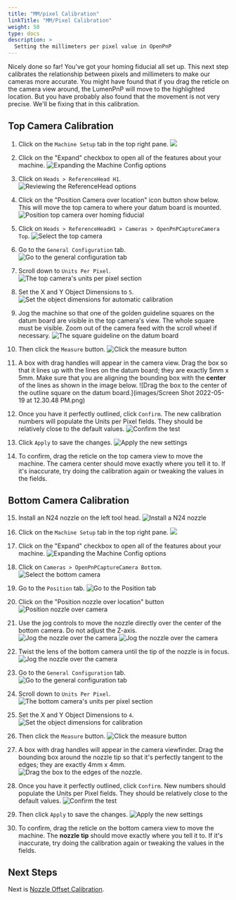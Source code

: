 ```yaml
---
title: "MM/pixel Calibration"
linkTitle: "MM/Pixel Calibration"
weight: 50
type: docs
description: >
  Setting the millimeters per pixel value in OpenPnP
---
```


Nicely done so far! You've got your homing fiducial all set up. This next step calibrates the relationship between pixels and millimeters to make our cameras more accurate. You might have found that if you drag the reticle on the camera view around, the LumenPnP will move to the highlighted location. But you have probably also found that the movement is not very precise. We'll be fixing that in this calibration.

## Top Camera Calibration

1. Click on the `Machine Setup` tab in the top right pane.
  ![](images/Machine-Setup-Tab-3.png)

2. Click on the "Expand" checkbox to open all of the features about your machine.
  ![Expanding the Machine Config options](images/Expand-Checkbox-3.png)

3. Click on `Heads > ReferenceHead H1`.
  ![Reviewing the ReferenceHead options](images/Select-Reference-Head-H1.png)

4. Click on the "Position Camera over location" icon button show below. This will move the top camera to where your datum board is mounted.
   ![Position top camera over homing fiducial](images/Position-camera-over-homing-fiducial.png)

5. Click on `Heads > ReferenceHeadH1 > Cameras > OpenPnPCaptureCamera Top`.
   ![Select the top camera](images/select-top-camera.png)

6. Go to the `General Configuration` tab.
   ![Go to the general configuration tab](images/general-configuration-tab.png)

7. Scroll down to `Units Per Pixel`.
   ![The top camera's units per pixel section](images/units-per-pixel-section.png)

8. Set the X and Y Object Dimensions to `5`.
![Set the object dimensions for automatic calibration](images/set-object-dimensions.png)

9. Jog the machine so that one of the golden guideline squares on the datum board are visible in the top camera's view. The whole square must be visible. Zoom out of the camera feed with the scroll wheel if necessary.
  ![The square guideline on the datum board](images/units-per-pixel-square-on-datum.png)

10. Then click the `Measure` button.
  ![Click the measure button](images/click-measure-button.png)

11. A box with drag handles will appear in the camera view. Drag the box so that it lines up with the lines on the datum board; they are exactly 5mm x 5mm. Make sure that you are aligning the bounding box with the **center** of the lines as shown in the image below.
  ![Drag the box to the center of the outline square on the datum board.](images/Screen Shot 2022-05-19 at 12.30.48 PM.png)

12. Once you have it perfectly outlined, click `Confirm`. The new calibration numbers will populate the Units per Pixel fields. They should be relatively close to the default values.
  ![Confirm the test](images/confirm-pixel-per-mm.png)

13. Click `Apply` to save the changes.
  ![Apply the new settings](images/apply-pixel-per-mm-settings.png)

14. To confirm, drag the reticle on the top camera view to move the machine. The camera center should move exactly where you tell it to. If it's inaccurate, try doing the calibration again or tweaking the values in the fields.

## Bottom Camera Calibration

15. Install an N24 nozzle on the left tool head.
  ![Install a N24 nozzle](images/n24-nozzle-attached.png)

16. Click on the `Machine Setup` tab in the top right pane.
  ![](images/Machine-Setup-Tab-3.png)

17. Click on the "Expand" checkbox to open all of the features about your machine.
  ![Expanding the Machine Config options](images/Expand-Checkbox-3.png)

18. Click on `Cameras > OpenPnPCaptureCamera Bottom`.
   ![Select the bottom camera](images/select-bottom-camera.png)

19. Go to the `Position` tab.
   ![Go to the Position tab](images/bottom-position-tab.png)

20. Click on the "Position nozzle over location" button
   ![Position nozzle over camera](images/position-nozzle-over-camera.png)

21. Use the jog controls to move the nozzle directly over the center of the bottom camera. Do not adjust the Z-axis.
   ![Jog the nozzle over the camera](images/jog-controls-bottom.png)
   ![Jog the nozzle over the camera](images/jogging-finished.png)

22. Twist the lens of the bottom camera until the tip of the nozzle is in focus.
   ![Jog the nozzle over the camera](images/in-focus-nozzle.png)

23. Go to the `General Configuration` tab.
   ![Go to the general configuration tab](images/general-configuration-bottom-tab.png)

24. Scroll down to `Units Per Pixel`.
   ![The bottom camera's units per pixel section](images/units-per-pixel-section-bottom.png)

25. Set the X and Y Object Dimensions to `4`.
![Set the object dimensions for calibration](images/set-object-dimensions-bottom.png)

26. Then click the `Measure` button.
  ![Click the measure button](images/click-measure-bottom.png)

27. A box with drag handles will appear in the camera viewfinder. Drag the bounding box around the nozzle tip so that it's perfectly tangent to the edges; they are exactly 4mm x 4mm.
  ![Drag the box to the edges of the nozzle.](images/measure-nozzle-mm-per-px.png)

28. Once you have it perfectly outlined, click `Confirm`. New numbers should populate the Units per Pixel fields. They should be relatively close to the default values.
  ![Confirm the test](images/confirm-pixel-per-mm-bottom.png)

29. Then click `Apply` to save the changes.
  ![Apply the new settings](images/apply-pixel-per-mm-settings-bottom.png)

30. To confirm, drag the reticle on the bottom camera view to move the machine. The **nozzle tip** should move exactly where you tell it to. If it's inaccurate, try doing the calibration again or tweaking the values in the fields.

## Next Steps

Next is [Nozzle Offset Calibration](../nozzle-offset/index.md).
